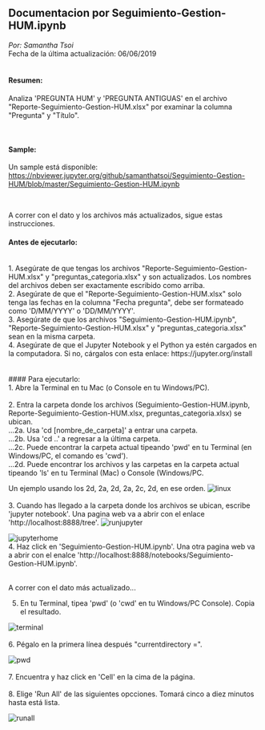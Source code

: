 ## Documentacion por Seguimiento-Gestion-HUM.ipynb <br />
_Por: Samantha Tsoi_ <br />
Fecha de la última actualización: 06/06/2019 <br/>
<br />




#### Resumen: <br />
Analiza 'PREGUNTA HUM' y 'PREGUNTA ANTIGUAS' en el archivo "Reporte-Seguimiento-Gestion-HUM.xlsx" por examinar la columna "Pregunta" y "Título". <br />


<br />

#### Sample: <br/>

Un sample está disponible: https://nbviewer.jupyter.org/github/samanthatsoi/Seguimiento-Gestion-HUM/blob/master/Seguimiento-Gestion-HUM.ipynb

<br />

A correr con el dato y los archivos más actualizados, sigue estas instrucciones.

#### Antes de ejecutarlo: 
<br />
1. Asegúrate de que tengas los archivos "Reporte-Seguimiento-Gestion-HUM.xlsx" y "preguntas_categoria.xlsx" y son actualizados. Los nombres del archivos deben ser exactamente escribido como arriba. <br />
2. Asegúrate de que el "Reporte-Seguimiento-Gestion-HUM.xlsx" solo tenga las fechas en la columna "Fecha pregunta", debe ser formateado como 'D/MM/YYYY' o 'DD/MM/YYYY'. <br />
3. Asegúrate de que los archivos "Seguimiento-Gestion-HUM.ipynb", "Reporte-Seguimiento-Gestion-HUM.xlsx" y "preguntas_categoria.xlsx" sean en la misma carpeta. <br />
4. Asegúrate de que el Jupyter Notebook y el Python ya estén cargados en la computadora. Si no, cárgalos con esta enlace: https://jupyter.org/install <br />
<br />
<br />
#### Para ejecutarlo: <br />
1. Abre la Terminal en tu Mac (o Console en tu Windows/PC).
<br /> <br />
2. Entra la carpeta donde los archivos (Seguimiento-Gestion-HUM.ipynb, Reporte-Seguimiento-Gestion-HUM.xlsx, preguntas_categoria.xlsx) se ubican. <br />
...2a. Usa 'cd [nombre_de_carpeta]' a entrar una carpeta. <br />
...2b. Usa 'cd ..' a regresar a la última carpeta. <br />
...2c. Puede encontrar la carpeta actual tipeando 'pwd' en tu Terminal (en Windows/PC, el comando es 'cwd'). <br />
...2d. Puede encontrar los archivos y las carpetas en la carpeta actual tipeando 'ls' en tu Terminal (Mac) o Console (Windows/PC. <br />

Un ejemplo usando los 2d, 2a, 2d, 2a, 2c, 2d, en ese orden.
![linux](https://user-images.githubusercontent.com/8455299/57088323-07b7e380-6cd0-11e9-92b9-e79b3ebe8f8e.png)
<br /> <br />
3. Cuando has llegado a la carpeta donde los archivos se ubican, escribe 'jupyter notebook'. Una pagina web va a abrir con el enlace 'http://localhost:8888/tree'.
![runjupyter](https://user-images.githubusercontent.com/8455299/59037440-43018100-883f-11e9-839d-d1bfee7ce5cd.png)

![jupyterhome](https://user-images.githubusercontent.com/8455299/57087836-eefafe00-6cce-11e9-884a-7b3fe33e86ef.png)
<br />
4. Haz click en 'Seguimiento-Gestion-HUM.ipynb'. Una otra pagina web va a abrir con el enalce 'http://localhost:8888/notebooks/Seguimiento-Gestion-HUM.ipynb'.
<br /> <br />

A correr con el dato más actualizado...

5. En tu Terminal, tipea 'pwd' (o 'cwd' en tu Windows/PC Console). Copia el resultado.

![terminal](https://user-images.githubusercontent.com/8455299/57087852-fa4e2980-6cce-11e9-9120-ee7565984d64.png)
<br /> <br />
6. Pégalo en la primera línea después "currentdirectory =".

![pwd](https://user-images.githubusercontent.com/8455299/57087804-dee31e80-6cce-11e9-8f05-731cf9d7aba5.png)
<br /> <br />
7. Encuentra y haz click en 'Cell' en la cima de la página.
<br /> <br />
8. Elige 'Run All' de las siguientes opcciones. Tomará cinco a diez minutos hasta está lista.

![runall](https://user-images.githubusercontent.com/8455299/57087732-b5c28e00-6cce-11e9-83d4-4f2c35656d2d.png)